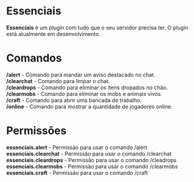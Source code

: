 # Essenciais

**Essenciais** é um plugin com tudo que o seu servidor precisa ter. O plugin está atualmente em desenvolvimento.

# Comandos

**/alert** - Comando para mandar um aviso destacado no chat.<br/>
**/clearchat** - Comando para limpar o chat.<br/>
**/cleardrops** - Comando para eliminar os itens dropados no chão.<br/>
**/clearmobs** - Comando para eliminar os mobs e animais vivos.<br/>
**/craft** - Comando para abrir uma bancada de trabalho.<br/>
**/online** - Comando para mostrar a quantidade de jogadores online.

# Permissões

**essenciais.alert** - Permissão para usar o comando /alert<br/>
**essenciais.clearchat** - Permissão para usar o comando /clearchat<br/>
**essenciais.cleardrops** - Permissão para usar o comando /cleadrops<br/>
**essenciais.clearmobs** - Permissão para usar o comando /clearmobs<br/>
**essenciais.craft** - Permissão para usar o comando /craft